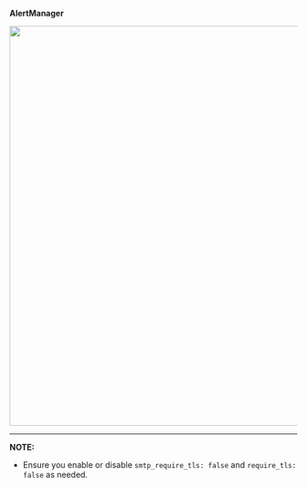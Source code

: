**AlertManager**

<p align="center">
  <img width="600" height="700" src="https://files.gitter.im/tomarv2/nIbh/Screen-Shot-2020-04-23-at-12.13.07-AM.png">
</p>

***
**NOTE:**

- Ensure you enable or disable `smtp_require_tls: false` and `require_tls: false` as needed.


